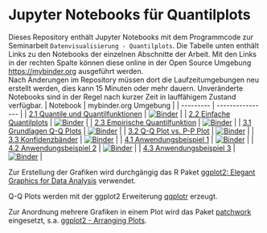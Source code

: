 # Jupyter Notebooks für Quantilplots
Dieses Repository enthält Jupyter Notebooks mit dem Programmcode zur Seminarbeit `Datenvisualisierung - Quantilplots`.
Die Tabelle unten enthält Links zu den Notebooks der einzelnen Abschnitte der Arbeit. Mit den Links in der rechten Spalte können diese
online in der Open Source Umgebung https://mybinder.org ausgeführt werden.  
Nach Änderungen im Repository müssen dort die Laufzeitumgebungen neu erstellt werden, dies kann 15 Minuten oder mehr dauern.
Unveränderte Notebooks sind in der Regel nach kurzer Zeit in lauffähigem Zustand verfügbar.
|  Notebook | mybinder.org Umgebung |
| --------- | ---------------- | 
| [2.1 Quantile und Quantilfunktionen](2.1_quantile.ipynb)              | [![Binder](https://mybinder.org/badge_logo.svg)](https://mybinder.org/v2/gh/ml4economics/quantilplots/HEAD?labpath=2.1_quantile.ipynb) |
| [2.2 Einfache Quantilplots](2.2_einfache_quantilplots.ipynb)           | [![Binder](https://mybinder.org/badge_logo.svg)](https://mybinder.org/v2/gh/ml4economics/quantilplots/HEAD?labpath=2.2_einfache_quantilplots.ipynb) |
| [2.3 Empirische Quantilfunktion](2.3_empirische_quantilfunktion.ipynb) | [![Binder](https://mybinder.org/badge_logo.svg)](https://mybinder.org/v2/gh/ml4economics/quantilplots/HEAD?labpath=2.3_empirische_quantilfunktion.ipynb) |
| [3.1 Grundlagen Q-Q Plots](3.1_grundlagen_qqplots.ipynb)               | [![Binder](https://mybinder.org/badge_logo.svg)](https://mybinder.org/v2/gh/ml4economics/quantilplots/HEAD?labpath=3.1_grundlagen_qqplots.ipynb) |
| [3.2 Q-Q Plot vs. P-P Plot](3.2_qq_plot_vs_pp_plot.ipynb)              | [![Binder](https://mybinder.org/badge_logo.svg)](https://mybinder.org/v2/gh/ml4economics/quantilplots/HEAD?labpath=3.2_qq_plot_vs_pp_plot.ipynb) |
| [3.3 Konfidenzbänder](3.3_confidence_bands.ipynb)                      | [![Binder](https://mybinder.org/badge_logo.svg)](https://mybinder.org/v2/gh/ml4economics/quantilplots/HEAD?labpath=3.3_confidence_bands.ipynb) |
| [4.1 Anwendungsbeispiel 1](4.1_unemployment.ipynb)                     | [![Binder](https://mybinder.org/badge_logo.svg)](https://mybinder.org/v2/gh/ml4economics/quantilplots/HEAD?labpath=4.1_unemployment.ipynb) |
| [4.2 Anwendungsbeispiel 2](4.2_cpi.ipynb)                              | [![Binder](https://mybinder.org/badge_logo.svg)](https://mybinder.org/v2/gh/ml4economics/quantilplots/HEAD?labpath=4.2_cpi.ipynb) |
| [4.3 Anwendungsbeispiel 3](4.3_psa.ipynb)                              | [![Binder](https://mybinder.org/badge_logo.svg)](https://mybinder.org/v2/gh/ml4economics/quantilplots/HEAD?labpath=4.3_psa.ipynb) |

Zur Erstellung der Grafiken wird durchgängig das R Paket [ggplot2: Elegant Graphics for Data Analysis](https://ggplot2-book.org) verwendet.

Q-Q Plots werden mit der ggplot2 Erweiterung [qqplotr](https://cran.r-project.org/web/packages/qqplotr) erzeugt.

Zur Anordnung mehrere Grafiken in einem Plot wird das Paket [patchwork](https://cran.r-project.org/web/packages/patchwork/) eingesetzt,
s.a. [ggplot2 - Arranging Plots](https://ggplot2-book.org/arranging-plots).
